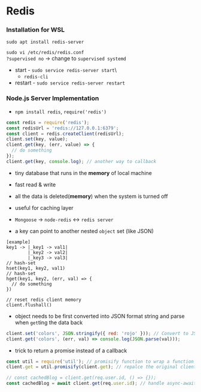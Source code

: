 # Redis

### Installation for WSL

`sudo apt install redis-server`

`sudo vi /etc/redis/redis.conf`\
`?supervised no` &rarr; change to `supervised systemd`

- start - `sudo service redis-server start`\
  - `redis-cli`
- restart - `sudo service redis-server restart`

### Node.js Server Implementation

- `npm install redis`, `require('redis')`

```javascript
const redis = require('redis');
const redisUrl = 'redis://127.0.0.1:6379';
const client = redis.createClient(redisUrl);
client.set(key, value);
client.get(key, (err, value) => {
  // do something
});
client.get(key, console.log); // another way to callback
```

- tiny database that runs in the **memory** of local machine
- fast read & write
- all the data is deleted(**memory**) when the system is turned off
- useful for caching layer

- `Mongoose` &rarr; `node-redis` &harr; `redis server`

- a key can point to another nested `object` set (like JSON)

```
[example]
key1 -> |_key1 -> val1|
        |_key2 -> val2|
        |_key3 -> val3|
// hash-set
hset(key1, key2, val1)
// hash-set
hget(key1, key2, (err, val) => {
  // do something
})

// reset redis client memory
client.flushall()
```

- object needs to be first converted into JSON format string and parse when `get`ting the data back

```javascript
client.set('colors', JSON.stringify({ red: 'rojo' })); // Convert to JSON format string
client.get('colors', (err, val) => console.log(JSON.parse(val)));
```

- trick to return a promise instead of a callback

```javascript
const util = require('util'); // promisify function to wrap a function to return a promise
client.get = util.promisify(client.get); // repalce the original client.get with util.promisify function

// const cachedBlog = client.get(req.user.id, () => {});
const cachedBlog = await client.get(req.user.id); // handle async-awaits
```
